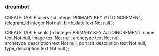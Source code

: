 ### dreambot

CREATE TABLE users (
    id integer PRIMARY KEY AUTOINCREMENT,
    telegram_id integer Not null,
    birth_date text Not null
);

CREATE TABLE seals (
    id integer PRIMARY KEY AUTOINCREMENT,
    name text Not null,
    image text Not null,
    archetype text Not null,
    archetype_description text Not null,
    portrait_description text Not null,
    type_description text Not null
);
